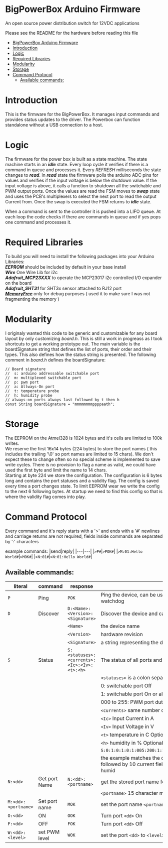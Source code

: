 # BigPowerBox Arduino Firmware
An open source power distribution switch for 12VDC applications

Please see the README for the hardware before reading this file
- [BigPowerBox Arduino Firmware](#bigpowerbox-arduino-firmware)
- [Introduction](#introduction)
- [Logic](#logic)
- [Required Libraries](#required-libraries)
- [Modularity](#modularity)
- [Storage](#storage)
- [Command Protocol](#command-protocol)
  - [Available commands:](#available-commands)


# Introduction
This is the firmware for the BigPowerBox. It manages input commands and provides status updates to the driver. The Powerbox can function standalone without a USB connection to a host.

# Logic
The firmware for the power box is built as a state machine.
The state machine starts in an ***idle*** state. Every loop cycle it verifies if there is a command in queue and processes it.
Every *REFRESH* milliseconds the state changes to ***read***.
In ***read*** state the firmware polls the arduino ADC pins for values and verifies if the input voltage is below the shutdown value. If the input voltage is above, it calls a function to shutdown all the switchable and PWM output ports.
Once the values are read the FSM moves to ***swap*** state and uses the PCB's multiplexers to select the next port to read the output Current from. Once the swap is executed the FSM returns to ***idle*** state.

When a command is sent to the controller it is pushed into a LIFO queue. At each loop the code checks if there are commands in queue and if yes pops one command and processes it.

# Required Libraries
To build you will need to install the following packages into your Arduino Libraries:  
***EEPROM***      should be included by default in your base install  
***Wire***        One Wire Lib for i2c  
***Adafruit_MCP23XXX*** to operate the MCP23017 i2c controlled I/O expander on the board  
***Adafruit_SHT31*** for SHT3x sensor attached to RJ12 port  
***[MemoryFree](https://github.com/mpflaga/Arduino-MemoryFree)*** only for debug purposes ( used it to make sure I was not fragmenting the memory )

# Modularity
I originaly wanted this code to be generic and customizable for any board layout by only customizing *board.h*. This is still a work in progreass as I took shortcuts to get a working prototype out. The main variable is the boardSignature string that defines the list of ports, their order and their types. This also defines how the status string is presented. The following comment in *board.h* defines the boardSignature:

    // Board signature
    //  s: arduino addressable switchable port
    //  m: multiplexed switchable port
    //  p: pwm port
    //  a: Allways-On port
    //  t: temperature probe
    //  h: humidity probe
    // always-on ports always last followed by t then h
    const String boardSignature = "mmmmmmmmppppaath";

# Storage
The EEPROM on the Atmel328 is 1024 bytes and it's cells are limited to 100k writes.  
We reserve the first 16x14 bytes (224 bytes) to store the port names ( this includes the trailing '\0' so port names are limited to 15 chars). We don't expect these to change often so no special scheme is implemented to save write cycles. There is no provision to flag a name as valid, we could have used the first byte and limit the name to 14 chars.  
Starting at byte 224 we store the configuration. The configuration is 6 bytes long and contains the port statuses and a validity flag. The config is saved every time a port changes state. To limit EEPROM wear we write the config to the next 6 following bytes. At startup we need to find this config so that is where the validity flag comes into play.

# Command Protocol
Every command and it's reply starts with a '>' and ends with a '#' 
newlines and carriage returns are not required, fields inside commands are separated by ':' characters

example commands:
|send|reply|
|---|---|
|`>P#`|`>POK#`|
|`>M:01:Hello World#`|`>MOK#`|
|`>N:01#`|`>N:01:Hello World#`|

## Available commands:
|literal|command|response|description|
|---|---|---|---|
|`P`|Ping|`POK`|Ping the device, can be used for autodiscovery of comm ports or to maintain a keepalive for a watchdog|
|`D`|Discover|`D:<Name>:<Version>:<Signature>`|Discover the device and capabilities, returns the following fields
|||`<Name>`|the device name|
|||`<Version>`|hardware revision|
|||`<Signature>`|a string representing the device capabilities|
|`S`|Status|`S:<statuses>:<currents>:<Ic>:<Iv>:<t>:<h>`|The status of all ports and measurements|
||||`<statuses>` is a colon separated list of statuses|
||||        0: switchable port Off|
||||        1: switchable port On or always-on port|
||||        000 to 255: PWM port duty-cycle level|
||||`<currents>` same number of fields as `<statuses>` each indicating the output current in A|
||||`<Ic>` Input Current in A|
||||`<Iv>` Input Voltage in V|
||||`<t>` temperature in C Optional ( only present if the hardware is detected )|
||||`<h>` humidity in % Optional ( only present if the hardware is detected )|
||||`S:0:1:0:1:0:1:005:200:1:1:0.00:5.25:0.00:3.12:0.00:7.09:0.10:2.3:0.00:0.00:15.46:12.4:8.1:75.0`|
||||the example matches the ouput for the signature string example above: 10 status fields `ssmmmmppaa` followed by 10 current fields in the same order followed by the input current, input voltage, temp and humid|
|`N:<dd>`|Get port Name|`N:<dd>:<portname>`|get the stored port name for port `<dd>` ( 2 digit number 0-padded eg `05` or `12`)|
||||`<portname>` 15 character max port name|
|`M:<dd>:<portname>`|Set port name|`MOK`|set the port name `<portname>` of port `<dd>`|
|`O:<dd>`|ON|`OOK`|Turn port `<dd>` On|	
|`F:<dd>`|OFF|`FOK`|Turn port `<dd>` Off|
|`W:<dd>:<level>`|set PWM level|`WOK`|set the port `<dd>` to `<level>` level is an integer between 0 (Off) and 255 (full On)|
